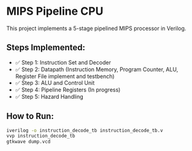 # MIPS Pipeline CPU
This project implements a 5-stage pipelined MIPS processor in Verilog.

## Steps Implemented:
- ✅ Step 1: Instruction Set and Decoder
- ✅ Step 2: Datapath (Instruction Memory, Program Counter, ALU, Register File implement and testbench)
- ✅ Step 3: ALU and Control Unit 
- ✅ Step 4: Pipeline Registers (In progress)
- ✅ Step 5: Hazard Handling

## How to Run:
```bash
iverilog -o instruction_decode_tb instruction_decode_tb.v
vvp instruction_decode_tb
gtkwave dump.vcd
